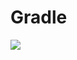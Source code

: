 # Gradle

[![](https://jitpack.io/v/zj565061763/exception.svg)](https://jitpack.io/#zj565061763/exception)